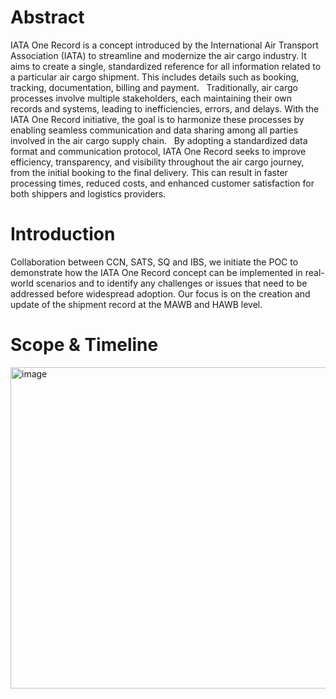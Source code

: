 # Abstract

IATA One Record is a concept introduced by the International Air Transport Association (IATA) to streamline and modernize the air cargo industry. It aims to create a single, standardized reference for all information related to a particular air cargo shipment. This includes details such as booking, tracking, documentation, billing and payment.
 
Traditionally, air cargo processes involve multiple stakeholders, each maintaining their own records and systems, leading to inefficiencies, errors, and delays. With the IATA One Record initiative, the goal is to harmonize these processes by enabling seamless communication and data sharing among all parties involved in the air cargo supply chain.
 
By adopting a standardized data format and communication protocol, IATA One Record seeks to improve efficiency, transparency, and visibility throughout the air cargo journey, from the initial booking to the final delivery. This can result in faster processing times, reduced costs, and enhanced customer satisfaction for both shippers and logistics providers.

# Introduction

Collaboration between CCN, SATS, SQ and IBS, we initiate the POC to demonstrate how the IATA One Record concept can be implemented in real-world scenarios and to identify any challenges or issues that need to be addressed before widespread adoption. Our focus is on the creation and update of the shipment record at the MAWB and HAWB level.

# Scope & Timeline

<img width="514" alt="image" src="https://github.com/sia-icargo/1R-iCargo/assets/147691326/d56ee789-8407-4cf0-830e-311e38af5c21">
